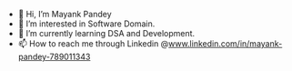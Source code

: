 - 👋 Hi, I’m Mayank Pandey
- 👀 I’m interested in Software Domain.
- 🌱 I’m currently learning DSA and Development.
- 📫 How to reach me through Linkedin @www.linkedin.com/in/mayank-pandey-789011343
  

<!---
MayankPandey2611/MayankPandey2611 is a ✨ special ✨ repository because its `README.md` (this file) appears on your GitHub profile.
You can click the Preview link to take a look at your changes.
--->
